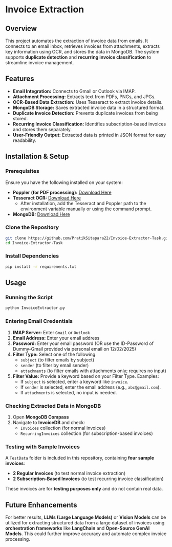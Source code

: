# Invoice Extraction

## Overview
This project automates the extraction of invoice data from emails. It connects to an email inbox, retrieves invoices from attachments, extracts key information using OCR, and stores the data in MongoDB. The system supports **duplicate detection** and **recurring invoice classification** to streamline invoice management.

## Features
- **Email Integration:** Connects to Gmail or Outlook via IMAP.
- **Attachment Processing:** Extracts text from PDFs, PNGs, and JPGs.
- **OCR-Based Data Extraction:** Uses Tesseract to extract invoice details.
- **MongoDB Storage:** Saves extracted invoice data in a structured format.
- **Duplicate Invoice Detection:** Prevents duplicate invoices from being stored.
- **Recurring Invoice Classification:** Identifies subscription-based invoices and stores them separately.
- **User-Friendly Output:** Extracted data is printed in JSON format for easy readability.

## Installation & Setup

### Prerequisites
Ensure you have the following installed on your system:

- **Poppler (for PDF processing):** [Download Here](https://github.com/oschwartz10612/poppler-windows/releases)
- **Tesseract OCR:** [Download Here](https://github.com/UB-Mannheim/tesseract/wiki)
  - After installation, add the Tesseract and Poppler path to the environment variable manually or using the command prompt.
- **MongoDB:** [Download Here](https://www.mongodb.com/try/download/community)


### Clone the Repository
```bash
git clone https://github.com/PratikSitapara22/Invoice-Extractor-Task.git
cd Invoice-Extractor-Task
```

### Install Dependencies
```bash
pip install -r requirements.txt
```

## Usage

### Running the Script
```bash
python InvoiceExtractor.py
```

### Entering Email Credentials
1. **IMAP Server:** Enter `Gmail` or `Outlook`
2. **Email Address:** Enter your email address
3. **Password:** Enter your email password
   (OR use the ID-Password of Dummy-Gmail provided via personal email on 12/02/2025)
4. **Filter Type:** Select one of the following:
   - `subject` (to filter emails by subject)
   - `sender` (to filter by email sender)
   - `attachments` (to filter emails with attachments only; requires no input)
5. **Filter Value:** Provide a keyword based on your Filter Type. Examples:
   - If `subject` is selected, enter a keyword like `invoice`.
   - If `sender` is selected, enter the email address (e.g., `abc@gmail.com`).
   - If `attachments` is selected, no input is needed.

### Checking Extracted Data in MongoDB
1. Open **MongoDB Compass** 
2. Navigate to **InvoiceDB** and check:
   - `Invoices` collection (for normal invoices)
   - `RecurringInvoices` collection (for subscription-based invoices)

### Testing with Sample Invoices

A `TestData` folder is included in this repository, containing **four sample invoices**:
- **2 Regular Invoices** (to test normal invoice extraction)
- **2 Subscription-Based Invoices** (to test recurring invoice classification)
  
These invoices are for **testing purposes only** and do not contain real data.

## Future Enhancements
For better results, **LLMs (Large Language Models)** or **Vision Models** can be utilized for extracting structured data from a large dataset of invoices using **orchestration frameworks** like **LangChain** and **Open-Source GenAI Models**. This could further improve accuracy and automate complex invoice processing.


